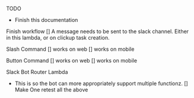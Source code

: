 TODO

* Finish this documentation

Finish workflow
[] A message needs to be sent to the slack channel. Either in this lambda, or on clickup task creation.

Slash Command
[] works on web
[] works on mobile

Button Command
[] works on web
[] works on mobile

Slack Bot Router Lambda
* This is so the bot can more appropriately support multiple functionz.
[] Make One retest all the above
